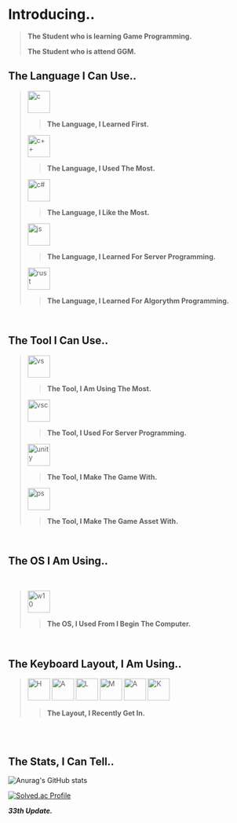 <h1>
  Introducing..
</h1>

> **The Student who is learning Game Programming.** 
> 
> **The Student who is attend GGM.**

<h2>
  The Language I Can Use..
</h2>

> <img src="https://cdn.jsdelivr.net/gh/devicons/devicon/icons/c/c-original.svg" alt="c" width="45" height="45"/>
> 
> > **The Language, I Learned First.**
> <img src="https://cdn.jsdelivr.net/gh/devicons/devicon/icons/cplusplus/cplusplus-original.svg" alt="c++" width="45" height="45"/> 
> 
> > **The Language, I Used The Most.**
> <img src="https://cdn.jsdelivr.net/gh/devicons/devicon/icons/csharp/csharp-original.svg" alt="c#" width="45" height="45"/> 
>
> > **The Language, I Like the Most.**
> <img src="https://cdn.jsdelivr.net/gh/devicons/devicon/icons/javascript/javascript-original.svg" alt="js" width="45" height="45"/>
>
> > **The Language, I Learned For Server Programming.**
>
> <img src="https://cdn.jsdelivr.net/gh/devicons/devicon/icons/rust/rust-plain.svg" alt="rust" width="45" height="45"/>
> 
> > **The Language, I Learned For Algorythm Programming.**

<br />

<h2>
  The Tool I Can Use..
</h2>

> <img src="https://cdn.jsdelivr.net/gh/devicons/devicon/icons/visualstudio/visualstudio-plain.svg" alt="vs" width="45" height="45"/>
> 
> > **The Tool, I Am Using The Most.**
> <img src="https://cdn.jsdelivr.net/gh/devicons/devicon/icons/vscode/vscode-original.svg" alt="vsc" width="45" height="45"/>
> 
> > **The Tool, I Used For Server Programming.**
> <img src="https://user-images.githubusercontent.com/77655535/186916275-4662c635-6117-43a9-8b85-ed617047ad69.png" alt="unity" width="45" height="45"/>
> 
> > **The Tool, I Make The Game With.**
> <img src="https://cdn.jsdelivr.net/gh/devicons/devicon/icons/photoshop/photoshop-plain.svg" alt="ps" width="45" height="45"/>
> 
> > **The Tool, I Make The Game Asset With.**

<br />

<h2>
  The OS I Am Using..
</h2>
<br />

> <img src="https://cdn.jsdelivr.net/gh/devicons/devicon/icons/windows8/windows8-original.svg" alt="w10" width="45" height="45"/>
>
> > **The OS, I Used From I Begin The Computer.**

<br />

<h2>
  The Keyboard Layout, I Am Using..
</h2>

> <img src="https://cdn3.iconfinder.com/data/icons/letters-and-numbers-1/32/letter_H_blue-256.png" alt="H" width="45" height="45"/>
> <img src="https://cdn3.iconfinder.com/data/icons/letters-and-numbers-1/32/letter_A_blue-512.png" alt="A" width="45" height="45"/>
> <img src="https://cdn3.iconfinder.com/data/icons/letters-and-numbers-1/32/letter_L_blue-128.png" alt="L" width="45" height="45"/>
> <img src="https://cdn3.iconfinder.com/data/icons/letters-and-numbers-1/32/letter_M_blue-512.png" alt="M" width="45" height="45"/>
> <img src="https://cdn3.iconfinder.com/data/icons/letters-and-numbers-1/32/letter_A_blue-512.png" alt="A" width="45" height="45"/>
> <img src="https://cdn3.iconfinder.com/data/icons/letters-and-numbers-1/32/letter_K_blue-512.png" alt="K" width="45" height="45"/>
>
> > **The Layout, I Recently Get In.**

<br /><br />

<h2>
  The Stats, I Can Tell..
</h2>

![Anurag's GitHub stats](https://github-readme-stats.vercel.app/api?username=csh4430&show_icons=true&theme=dark)

[![Solved.ac Profile](http://mazassumnida.wtf/api/v2/generate_badge?boj=snghun6889)](https://solved.ac/snghun6889/)

***33th Update.***
